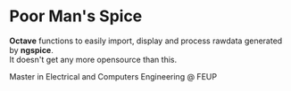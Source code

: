 # Poor Man's Spice
**Octave** functions to easily import, display and process rawdata generated by **ngspice**.  
It doesn't get any more opensource than this.

Master in Electrical and Computers Engineering @ FEUP
